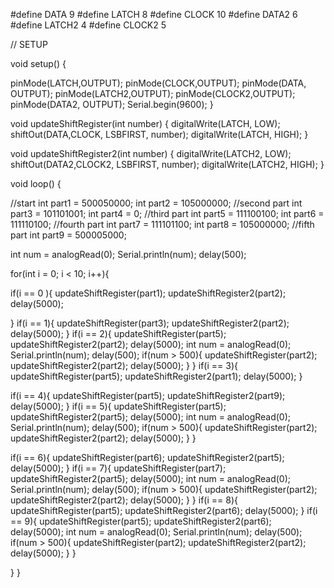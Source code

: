#define DATA 9
#define LATCH 8
#define CLOCK 10
#define DATA2 6
#define LATCH2 4
#define CLOCK2 5

// SETUP

void setup() {


  pinMode(LATCH,OUTPUT);
  pinMode(CLOCK,OUTPUT);
  pinMode(DATA, OUTPUT);
  pinMode(LATCH2,OUTPUT);
  pinMode(CLOCK2,OUTPUT);
  pinMode(DATA2, OUTPUT);
  Serial.begin(9600); 
}

void updateShiftRegister(int number)
{
digitalWrite(LATCH, LOW);
shiftOut(DATA,CLOCK, LSBFIRST, number);
digitalWrite(LATCH, HIGH);
}

void updateShiftRegister2(int number)
{
digitalWrite(LATCH2, LOW);
shiftOut(DATA2,CLOCK2, LSBFIRST, number);
digitalWrite(LATCH2, HIGH);
}



void loop()
{

    


 
  //start
  int part1 = 500050000;
  int part2 = 105000000;
  //second part
  int part3 = 101101001;
  int part4 = 0;
  //third part
  int part5 = 111100100;
  int part6 = 111110100;
  //fourth part
   int part7 = 111101100;
   int part8 = 105000000;
   //fifth part
   int part9 = 500005000;
      
  int num = analogRead(0);
  Serial.println(num);
  delay(500);
  
for(int i = 0; i < 10; i++){
  
   if(i == 0 ){
    updateShiftRegister(part1);
    updateShiftRegister2(part2);
    delay(5000);
    
  }
  if(i == 1){
  updateShiftRegister(part3);
  updateShiftRegister2(part2);
    delay(5000);
 }
  if(i == 2){
     updateShiftRegister(part5);
    updateShiftRegister2(part2);
    delay(5000);
   int num = analogRead(0);
  Serial.println(num);
  delay(500);
    if(num > 500){
  updateShiftRegister(part2);
  updateShiftRegister2(part2);
  delay(5000);
    }
 }
    if(i == 3){
   updateShiftRegister(part5);
   updateShiftRegister2(part1);
   delay(5000);
      }

   if(i == 4){
   updateShiftRegister(part5);
   updateShiftRegister2(part9);
   delay(5000);
      }
     if(i == 5){
   updateShiftRegister(part5);
   updateShiftRegister2(part5);
   delay(5000);
   int num = analogRead(0);
   Serial.println(num);
   delay(500);
    if(num > 500){
     updateShiftRegister(part2);
     updateShiftRegister2(part2);
     delay(5000);
    }
   }
   
   if(i == 6){
   updateShiftRegister(part6);
   updateShiftRegister2(part5);
   delay(5000);
}
 if(i == 7){
   updateShiftRegister(part7);
   updateShiftRegister2(part5);
   delay(5000);
    int num = analogRead(0);
  Serial.println(num);
  delay(500);
    if(num > 500){
  updateShiftRegister(part2);
  updateShiftRegister2(part2);
  delay(5000);
    }
}
  if(i == 8){
   updateShiftRegister(part5);
   updateShiftRegister2(part6);
   delay(5000);
}
 if(i == 9){
   updateShiftRegister(part5);
   updateShiftRegister2(part6);
   delay(5000);
    int num = analogRead(0);
  Serial.println(num);
  delay(500);
    if(num > 500){
  updateShiftRegister(part2);
  updateShiftRegister2(part2);
  delay(5000);
    }
}

}
}
  
  

  

 

